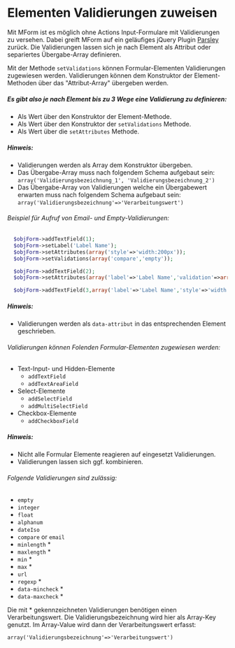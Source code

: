 # Elementen Validierungen zuweisen


Mit MForm ist es möglich ohne Actions Input-Formulare mit Validierungen zu versehen. Dabei greift MForm auf ein geläufiges jQuery Plugin [Parsley](http://parsleyjs.org/documentation.html) zurück. Die Validierungen lassen sich je nach Element als Attribut oder separiertes Übergabe-Array definieren.

Mit der Methode `setValidations` können Formular-Elementen Validierungen zugewiesen werden. Validierungen können dem Konstruktor der Element-Methoden über das "Attribut-Array" übergeben werden.


##### Es gibt also je nach Element bis zu 3 Wege eine Validierung zu definieren:


* Als Wert über den Konstruktor der Element-Methode.
* Als Wert über den Konstruktor der `setValidations` Methode.
* Als Wert über die `setAttributes` Methode.


##### Hinweis:


* Validierungen werden als Array dem Konstruktor übergeben.
* Das Übergabe-Array muss nach folgendem Schema aufgebaut sein: `array('Validierungsbezeichnung_1', 'Validierungsbezeichnung_2')`
* Das Übergabe-Array von Validierungen welche ein Übergabewert erwarten muss nach folgendem Schema aufgebaut sein: `array('Validierungsbezeichnung'=>'Verarbeitungswert')`

###### Beispiel für Aufruf von Email- und Empty-Validierungen:

```php
  $objForm->addTextField(1);
  $objForm->setLabel('Label Name');
  $objForm->setAttributes(array('style'=>'width:200px'));
  $objForm->setValidations(array('compare','empty'));

  $objForm->addTextField(2);
  $objForm->setAttributes(array('label'=>'Label Name','validation'=>array('compare','empty')));

  $objForm->addTextField(3,array('label'=>'Label Name','style'=>'width:200px','validation'=>array('compare','empty')));
```


##### Hinweis: 


* Validierungen werden als `data-attribut` in das entsprechenden Element geschrieben.


###### Validierungen können Folenden Formular-Elementen zugewiesen werden:

* Text-Input- und Hidden-Elemente
  * `addTextField`
  * `addTextAreaField`
* Select-Elemente
  * `addSelectField`
  * `addMultiSelectField`
* Checkbox-Elemente
  * `addCheckboxField`


##### Hinweis:


* Nicht alle Formular Elemente reagieren auf eingesetzt Validierungen.
* Validierungen lassen sich ggf. kombinieren.


###### Folgende Validierungen sind zulässig:


* `empty`
* `integer`
* `float`
* `alphanum`
* `dateIso`
* `compare` or `email`
* `minlength` *
* `maxlength` *
* `min` *
* `max` *
* `url`
* `regexp` *
* `data-mincheck` *
* `data-maxcheck` *


Die mit * gekennzeichneten Validierungen benötigen einen Verarbeitungswert. Die Validierungsbezeichnung wird hier als Array-Key genutzt. Im Array-Value wird dann der Verarbeitungswert erfasst:

`array('Validierungsbezeichnung'=>'Verarbeitungswert')`